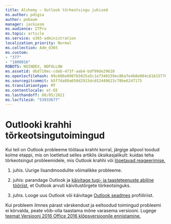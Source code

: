 ```yaml
---
title: Alchemy – Outlook tõrkeotsingu juhised
ms.author: pdigia
author: pebaum
manager: jackiesm
ms.audience: ITPro
ms.topic: article
ms.service: o365-administration
localization_priority: Normal
ms.collection: Adm_O365
ms.custom:
- "377"
- "1800016"
ROBOTS: NOINDEX, NOFOLLOW
ms.assetid: dbd710ec-cdeb-473f-aab4-bdf99de29610
ms.openlocfilehash: 69c606e0987b5025a5c1e7340159ec06afe4b8e084c61615778a90114f9b4ecb
ms.sourcegitcommit: b5f7da89a650d2915dc652449623c78be6247175
ms.translationtype: MT
ms.contentlocale: et-EE
ms.lasthandoff: 08/05/2021
ms.locfileid: "53933677"
---
```

# <a name="outlook-crash-troubleshooting-steps"></a>Outlooki krahhi tõrkeotsingutoimingud

Kui teil on Outlook probleeme töölaua krahhi korral, järgige allpool toodud kolme etappi, mis on loetletud selles artiklis üksikasjalikult: kuidas teha tõrkeotsingut probleemidele, mis Outlook krahhi või [lõpetavad reageerimise.](https://docs.microsoft.com/exchange/troubleshoot/outlook-crashes/crash-issues)
  
1. juhis. Uurige lisandmoodulite võimalikke probleeme.
  
2. juhis: parandage Outlook ja [käivitage tugi- ja taasteteenuste abiline tööriist,](https://aka.ms/SaRA-OutlookWontStart) et Outlook arvuti käivitustõrgete tõrkeotsinguks.
  
3. juhis. Looge uus Outlook või käivitage [Outlook seadmes](https://aka.ms/SaRA-OutlookSetupProfile) profiiliriist.
  
Kui probleem ilmnes pärast värskendust ja eeltoodud toimingud probleemi ei kõrvalda, peate võib-olla taastama mõne varasema versiooni. Lugege [teemat Versiooni 2016 Office 2016 klõpsversioonile ennistamine.](https://support.microsoft.com/help/2770432)
  